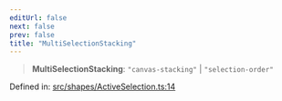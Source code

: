 ```yaml
---
editUrl: false
next: false
prev: false
title: "MultiSelectionStacking"
---
```


> **MultiSelectionStacking**: `"canvas-stacking"` \| `"selection-order"`

Defined in: [src/shapes/ActiveSelection.ts:14](https://github.com/fabricjs/fabric.js/blob/8748628df7e9de00ba77413bfc3ad9e9fe9d4f30/src/shapes/ActiveSelection.ts#L14)
